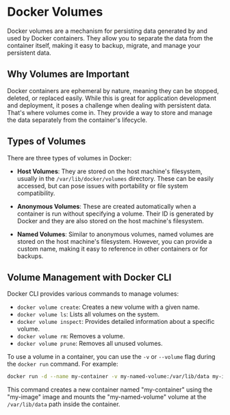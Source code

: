 # Docker Volumes

Docker volumes are a mechanism for persisting data generated by and used by Docker containers. They allow you to separate the data from the container itself, making it easy to backup, migrate, and manage your persistent data.

## Why Volumes are Important

Docker containers are ephemeral by nature, meaning they can be stopped, deleted, or replaced easily. While this is great for application development and deployment, it poses a challenge when dealing with persistent data. That's where volumes come in. They provide a way to store and manage the data separately from the container's lifecycle.

## Types of Volumes

There are three types of volumes in Docker:

- **Host Volumes**: They are stored on the host machine's filesystem, usually in the `/var/lib/docker/volumes` directory. These can be easily accessed, but can pose issues with portability or file system compatibility.

- **Anonymous Volumes**: These are created automatically when a container is run without specifying a volume. Their ID is generated by Docker and they are also stored on the host machine's filesystem.

- **Named Volumes**: Similar to anonymous volumes, named volumes are stored on the host machine's filesystem. However, you can provide a custom name, making it easy to reference in other containers or for backups.

## Volume Management with Docker CLI

Docker CLI provides various commands to manage volumes:

- `docker volume create`: Creates a new volume with a given name.
- `docker volume ls`: Lists all volumes on the system.
- `docker volume inspect`: Provides detailed information about a specific volume.
- `docker volume rm`: Removes a volume.
- `docker volume prune`: Removes all unused volumes.

To use a volume in a container, you can use the `-v` or `--volume` flag during the `docker run` command. For example:

```bash
docker run -d --name my-container -v my-named-volume:/var/lib/data my-image
```

This command creates a new container named "my-container" using the "my-image" image and mounts the "my-named-volume" volume at the `/var/lib/data` path inside the container.
